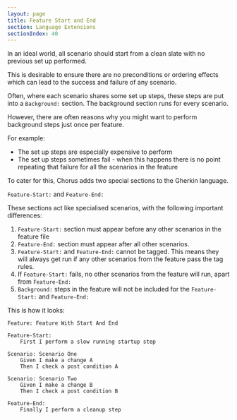```yaml
---
layout: page
title: Feature Start and End
section: Language Extensions
sectionIndex: 40
---
```


In an ideal world, all scenario should start from a clean slate with no previous set up performed.

This is desirable to ensure there are no preconditions or ordering effects which can lead to the success and failure of any scenario.

Often, where each scenario shares some set up steps, these steps are put into a `Background:` section.
The background section runs for every scenario.

However, there are often reasons why you might want to perform background steps just once per feature.

For example:

* The set up steps are especially expensive to perform
* The set up steps sometimes fail - when this happens there is no point repeating that failure for all the scenarios in the feature

To cater for this, Chorus adds two special sections to the Gherkin language.

`Feature-Start:`
and
`Feature-End:`

These sections act like specialised scenarios, with the following important differences:

1. `Feature-Start:` section must appear before any other scenarios in the feature file
2. `Feature-End:` section must appear after all other scenarios.
3. `Feature-Start:` and `Feature-End:` cannot be tagged. This means they will always get run if any other scenarios from the feature pass the tag rules.
4. If `Feature-Start:` fails, no other scenarios from the feature will run, apart from `Feature-End:`
5. `Background:` steps in the feature will not be included for the `Feature-Start:` and `Feature-End:`

This is how it looks:

    Feature: Feature With Start And End
    
    Feature-Start:
        First I perform a slow running startup step
        
    Scenario: Scenario One
        Given I make a change A 
        Then I check a post condition A
        
    Scenario: Scenario Two
        Given I make a change B
        Then I check a post condition B
        
    Feature-End:
        Finally I perform a cleanup step


